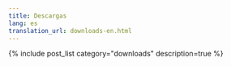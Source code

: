 ```yaml
---
title: Descargas
lang: es
translation_url: downloads-en.html
---
```


{% include post_list category="downloads" description=true %}
